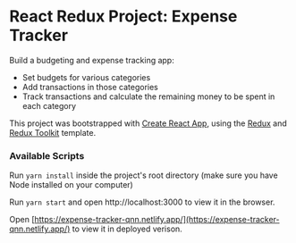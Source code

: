 # React Redux Project: Expense Tracker

Build a budgeting and expense tracking app:
- Set budgets for various categories
- Add transactions in those categories
- Track transactions and calculate the remaining money to be spent in each category

This project was bootstrapped with [Create React App](https://github.com/facebook/create-react-app), using the [Redux](https://redux.js.org/) and [Redux Toolkit](https://redux-toolkit.js.org/) template.

### Available Scripts
Run `yarn install` inside the project's root directory (make sure you have Node installed on your computer)

Run `yarn start` and open http://localhost:3000 to view it in the browser.

Open [https://expense-tracker-qnn.netlify.app/](https://expense-tracker-qnn.netlify.app/) to view it in deployed verison.

